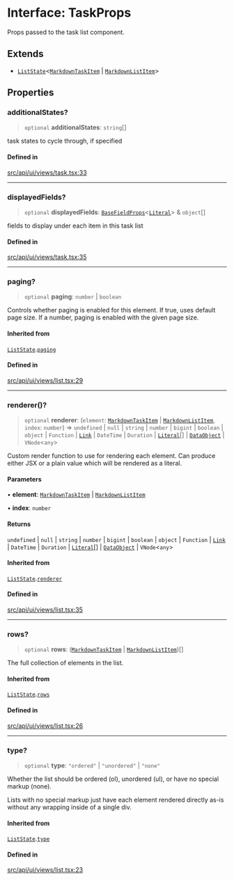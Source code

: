 # Interface: TaskProps

Props passed to the task list component.

## Extends

- [`ListState`](ListState.md)\<[`MarkdownTaskItem`](../../indexables/classes/MarkdownTaskItem.md) \| [`MarkdownListItem`](../../indexables/classes/MarkdownListItem.md)\>

## Properties

### additionalStates?

> `optional` **additionalStates**: `string`[]

task states to cycle through, if specified

#### Defined in

[src/api/ui/views/task.tsx:33](https://github.com/GamerGirlandCo/datacore/blob/73f36550e501eb29175b69b6a097ff3d4401efc7/src/api/ui/views/task.tsx#L33)

***

### displayedFields?

> `optional` **displayedFields**: [`BaseFieldProps`](../../ui/interfaces/BaseFieldProps.md)\<[`Literal`](../../expressions/type-aliases/Literal.md)\> & `object`[]

fields to display under each item in this task list

#### Defined in

[src/api/ui/views/task.tsx:35](https://github.com/GamerGirlandCo/datacore/blob/73f36550e501eb29175b69b6a097ff3d4401efc7/src/api/ui/views/task.tsx#L35)

***

### paging?

> `optional` **paging**: `number` \| `boolean`

Controls whether paging is enabled for this element. If true, uses default page size. If a number, paging is enabled with the given page size.

#### Inherited from

[`ListState`](ListState.md).[`paging`](ListState.md#paging)

#### Defined in

[src/api/ui/views/list.tsx:29](https://github.com/GamerGirlandCo/datacore/blob/73f36550e501eb29175b69b6a097ff3d4401efc7/src/api/ui/views/list.tsx#L29)

***

### renderer()?

> `optional` **renderer**: (`element`: [`MarkdownTaskItem`](../../indexables/classes/MarkdownTaskItem.md) \| [`MarkdownListItem`](../../indexables/classes/MarkdownListItem.md), `index`: `number`) => `undefined` \| `null` \| `string` \| `number` \| `bigint` \| `boolean` \| `object` \| `Function` \| [`Link`](../../expressions/classes/Link.md) \| `DateTime` \| `Duration` \| [`Literal`](../../expressions/type-aliases/Literal.md)[] \| [`DataObject`](../../expressions/type-aliases/DataObject.md) \| `VNode`\<`any`\>

Custom render function to use for rendering each element. Can produce either JSX or a plain value which will be
rendered as a literal.

#### Parameters

• **element**: [`MarkdownTaskItem`](../../indexables/classes/MarkdownTaskItem.md) \| [`MarkdownListItem`](../../indexables/classes/MarkdownListItem.md)

• **index**: `number`

#### Returns

`undefined` \| `null` \| `string` \| `number` \| `bigint` \| `boolean` \| `object` \| `Function` \| [`Link`](../../expressions/classes/Link.md) \| `DateTime` \| `Duration` \| [`Literal`](../../expressions/type-aliases/Literal.md)[] \| [`DataObject`](../../expressions/type-aliases/DataObject.md) \| `VNode`\<`any`\>

#### Inherited from

[`ListState`](ListState.md).[`renderer`](ListState.md#renderer)

#### Defined in

[src/api/ui/views/list.tsx:35](https://github.com/GamerGirlandCo/datacore/blob/73f36550e501eb29175b69b6a097ff3d4401efc7/src/api/ui/views/list.tsx#L35)

***

### rows?

> `optional` **rows**: ([`MarkdownTaskItem`](../../indexables/classes/MarkdownTaskItem.md) \| [`MarkdownListItem`](../../indexables/classes/MarkdownListItem.md))[]

The full collection of elements in the list.

#### Inherited from

[`ListState`](ListState.md).[`rows`](ListState.md#rows)

#### Defined in

[src/api/ui/views/list.tsx:26](https://github.com/GamerGirlandCo/datacore/blob/73f36550e501eb29175b69b6a097ff3d4401efc7/src/api/ui/views/list.tsx#L26)

***

### type?

> `optional` **type**: `"ordered"` \| `"unordered"` \| `"none"`

Whether the list should be ordered (ol), unordered (ul), or have no special markup (none).

Lists with no special markup just have each element rendered directly as-is without any wrapping
inside of a single div.

#### Inherited from

[`ListState`](ListState.md).[`type`](ListState.md#type)

#### Defined in

[src/api/ui/views/list.tsx:23](https://github.com/GamerGirlandCo/datacore/blob/73f36550e501eb29175b69b6a097ff3d4401efc7/src/api/ui/views/list.tsx#L23)
